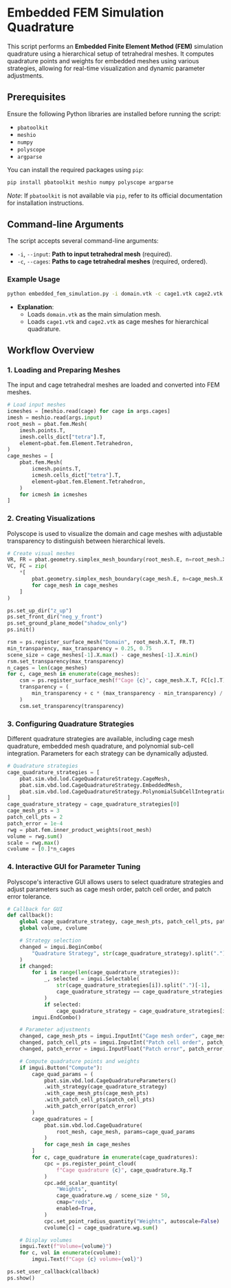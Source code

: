 # Embedded FEM Simulation Quadrature

This script performs an **Embedded Finite Element Method (FEM)** simulation quadrature using a hierarchical setup of tetrahedral meshes. It computes quadrature points and weights for embedded meshes using various strategies, allowing for real-time visualization and dynamic parameter adjustments.

## Prerequisites

Ensure the following Python libraries are installed before running the script:

- `pbatoolkit`
- `meshio`
- `numpy`
- `polyscope`
- `argparse`

You can install the required packages using `pip`:

```bash
pip install pbatoolkit meshio numpy polyscope argparse
```

*Note*: If `pbatoolkit` is not available via `pip`, refer to its official documentation for installation instructions.

## Command-line Arguments

The script accepts several command-line arguments:

- `-i`, `--input`: **Path to input tetrahedral mesh** (required).
- `-c`, `--cages`: **Paths to cage tetrahedral meshes** (required, ordered).

### Example Usage

```bash
python embedded_fem_simulation.py -i domain.vtk -c cage1.vtk cage2.vtk
```

- **Explanation**:
  - Loads `domain.vtk` as the main simulation mesh.
  - Loads `cage1.vtk` and `cage2.vtk` as cage meshes for hierarchical quadrature.

## Workflow Overview

### 1. Loading and Preparing Meshes

The input and cage tetrahedral meshes are loaded and converted into FEM meshes.

```python
# Load input meshes
icmeshes = [meshio.read(cage) for cage in args.cages]
imesh = meshio.read(args.input)
root_mesh = pbat.fem.Mesh(
    imesh.points.T,
    imesh.cells_dict["tetra"].T,
    element=pbat.fem.Element.Tetrahedron,
)
cage_meshes = [
    pbat.fem.Mesh(
        icmesh.points.T,
        icmesh.cells_dict["tetra"].T,
        element=pbat.fem.Element.Tetrahedron,
    )
    for icmesh in icmeshes
]
```

### 2. Creating Visualizations

Polyscope is used to visualize the domain and cage meshes with adjustable transparency to distinguish between hierarchical levels.

```python
# Create visual meshes
VR, FR = pbat.geometry.simplex_mesh_boundary(root_mesh.E, n=root_mesh.X.shape[1])
VC, FC = zip(
    *[
        pbat.geometry.simplex_mesh_boundary(cage_mesh.E, n=cage_mesh.X.shape[1])
        for cage_mesh in cage_meshes
    ]
)

ps.set_up_dir("z_up")
ps.set_front_dir("neg_y_front")
ps.set_ground_plane_mode("shadow_only")
ps.init()

rsm = ps.register_surface_mesh("Domain", root_mesh.X.T, FR.T)
min_transparency, max_transparency = 0.25, 0.75
scene_size = cage_meshes[-1].X.max() - cage_meshes[-1].X.min()
rsm.set_transparency(max_transparency)
n_cages = len(cage_meshes)
for c, cage_mesh in enumerate(cage_meshes):
    csm = ps.register_surface_mesh(f"Cage {c}", cage_mesh.X.T, FC[c].T)
    transparency = (
        min_transparency + c * (max_transparency - min_transparency) / n_cages
    )
    csm.set_transparency(transparency)
```

### 3. Configuring Quadrature Strategies

Different quadrature strategies are available, including cage mesh quadrature, embedded mesh quadrature, and polynomial sub-cell integration. Parameters for each strategy can be dynamically adjusted.

```python
# Quadrature strategies
cage_quadrature_strategies = [
    pbat.sim.vbd.lod.CageQuadratureStrategy.CageMesh,
    pbat.sim.vbd.lod.CageQuadratureStrategy.EmbeddedMesh,
    pbat.sim.vbd.lod.CageQuadratureStrategy.PolynomialSubCellIntegration,
]
cage_quadrature_strategy = cage_quadrature_strategies[0]
cage_mesh_pts = 3
patch_cell_pts = 2
patch_error = 1e-4
rwg = pbat.fem.inner_product_weights(root_mesh)
volume = rwg.sum()
scale = rwg.max()
cvolume = [0.]*n_cages
```

### 4. Interactive GUI for Parameter Tuning

Polyscope's interactive GUI allows users to select quadrature strategies and adjust parameters such as cage mesh order, patch cell order, and patch error tolerance.

```python
# Callback for GUI
def callback():
    global cage_quadrature_strategy, cage_mesh_pts, patch_cell_pts, patch_error
    global volume, cvolume

    # Strategy selection
    changed = imgui.BeginCombo(
        "Quadrature Strategy", str(cage_quadrature_strategy).split(".")[-1]
    )
    if changed:
        for i in range(len(cage_quadrature_strategies)):
            _, selected = imgui.Selectable(
                str(cage_quadrature_strategies[i]).split(".")[-1],
                cage_quadrature_strategy == cage_quadrature_strategies[i],
            )
            if selected:
                cage_quadrature_strategy = cage_quadrature_strategies[i]
        imgui.EndCombo()

    # Parameter adjustments
    changed, cage_mesh_pts = imgui.InputInt("Cage mesh order", cage_mesh_pts)
    changed, patch_cell_pts = imgui.InputInt("Patch cell order", patch_cell_pts)
    changed, patch_error = imgui.InputFloat("Patch error", patch_error, format="%.6f")

    # Compute quadrature points and weights
    if imgui.Button("Compute"):
        cage_quad_params = (
            pbat.sim.vbd.lod.CageQuadratureParameters()
            .with_strategy(cage_quadrature_strategy)
            .with_cage_mesh_pts(cage_mesh_pts)
            .with_patch_cell_pts(patch_cell_pts)
            .with_patch_error(patch_error)
        )
        cage_quadratures = [
            pbat.sim.vbd.lod.CageQuadrature(
                root_mesh, cage_mesh, params=cage_quad_params
            )
            for cage_mesh in cage_meshes
        ]
        for c, cage_quadrature in enumerate(cage_quadratures):
            cpc = ps.register_point_cloud(
                f"Cage quadrature {c}", cage_quadrature.Xg.T
            )
            cpc.add_scalar_quantity(
                "Weights",
                cage_quadrature.wg / scene_size * 50,
                cmap="reds",
                enabled=True,
            )
            cpc.set_point_radius_quantity("Weights", autoscale=False)
            cvolume[c] = cage_quadrature.wg.sum()

    # Display volumes
    imgui.Text(f"Volume={volume}")
    for c, vol in enumerate(cvolume):
        imgui.Text(f"Cage {c} volume={vol}")

ps.set_user_callback(callback)
ps.show()
```
